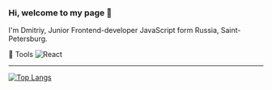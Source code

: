 ### Hi, welcome to my page 👋

I'm Dmitriy, Junior Frontend-developer JavaScript form Russia, Saint-Petersburg.


:wrench: Tools  <img alt="React" src="https://camo.githubusercontent.com/533da8800843b57b91a3227ce7d151ca865a0eeaae675715e209c0092314fa96/68747470733a2f2f696d672e736869656c64732e696f2f62616467652f2d52656163742d3435623864383f7374796c653d666c61742d737175617265266c6f676f3d7265616374266c6f676f436f6c6f723d7768697465" data-canonical-src="https://img.shields.io/badge/-React-45b8d8?style=flat-square&amp;logo=react&amp;logoColor=white" style="max-width:100%;">

***
[![Top Langs](https://github-readme-stats.vercel.app/api/top-langs/?username=skredmi&layout=compact)](https://github.com/anuraghazra/github-readme-stats)


